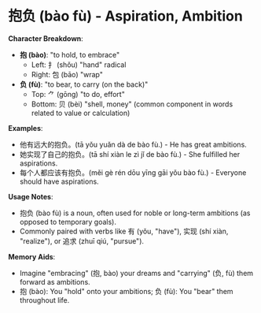 # **抱负 (bào fù) - Aspiration, Ambition**

**Character Breakdown**:  
- **抱 (bào)**: "to hold, to embrace"
  - Left: 扌 (shǒu) "hand" radical
  - Right: 包 (bāo) "wrap"  
- **负 (fù)**: "to bear, to carry (on the back)"
  - Top: ⺈ (gōng) "to do, effort"
  - Bottom: 贝 (bèi) "shell, money" (common component in words related to value or calculation)

**Examples**:  
- 他有远大的抱负。(tā yǒu yuǎn dà de bào fù.) - He has great ambitions.  
- 她实现了自己的抱负。(tā shí xiàn le zì jǐ de bào fù.) - She fulfilled her aspirations.  
- 每个人都应该有抱负。(měi gè rén dōu yīng gāi yǒu bào fù.) - Everyone should have aspirations.

**Usage Notes**:  
- 抱负 (bào fù) is a noun, often used for noble or long-term ambitions (as opposed to temporary goals).  
- Commonly paired with verbs like 有 (yǒu, "have"), 实现 (shí xiàn, "realize"), or 追求 (zhuī qiú, "pursue").

**Memory Aids**:  
- Imagine "embracing" (抱, bào) your dreams and "carrying" (负, fù) them forward as ambitions.  
- 抱 (bào): You "hold" onto your ambitions; 负 (fù): You "bear" them throughout life.